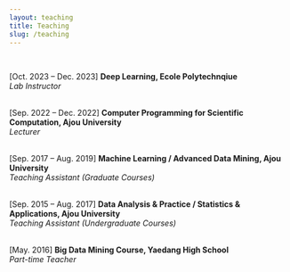 ```yaml
---
layout: teaching
title: Teaching
slug: /teaching
---
```

<br />

<p>
[Oct. 2023 &ndash; Dec. 2023]
<b> Deep Learning, Ecole Polytechnqiue </b><br />
<em> Lab Instructor </em><br />
<br />
</p>

<p>
[Sep. 2022 &ndash; Dec. 2022]
<b> Computer Programming for Scientific Computation, Ajou University </b><br />
<em> Lecturer </em><br />
<br />
</p>

<p>
[Sep. 2017 &ndash; Aug. 2019]
<b> Machine Learning / Advanced Data Mining, Ajou University </b><br />
<em> Teaching Assistant (Graduate Courses) </em><br />
<br />
</p>

<p>
[Sep. 2015 &ndash; Aug. 2017]
<b> Data Analysis & Practice / Statistics & Applications, Ajou University </b><br />
<em> Teaching Assistant (Undergraduate Courses) </em><br />
<br />
</p>

<p>
[May. 2016]
<b> Big Data Mining Course, Yaedang High School </b><br />
<em> Part-time Teacher </em><br />
</p>
